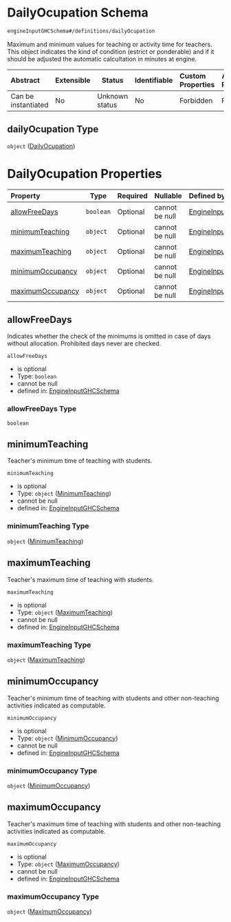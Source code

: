 # DailyOcupation Schema

```txt
engineInputGHCSchema#/definitions/dailyOcupation
```

Maximum and minimum values for teaching or activity time for teachers. This object indicates the kind of condition (estrict or ponderable) and if it should be adjusted the automatic calcultation in minutes at engine.


| Abstract            | Extensible | Status         | Identifiable | Custom Properties | Additional Properties | Access Restrictions | Defined In                                                         |
| :------------------ | ---------- | -------------- | ------------ | :---------------- | --------------------- | ------------------- | ------------------------------------------------------------------ |
| Can be instantiated | No         | Unknown status | No           | Forbidden         | Forbidden             | none                | [ghc.schema.json\*](../out/ghc.schema.json "open original schema") |

## dailyOcupation Type

`object` ([DailyOcupation](ghc-definitions-dailyocupation.md))

# DailyOcupation Properties

| Property                              | Type      | Required | Nullable       | Defined by                                                                                                                                                           |
| :------------------------------------ | --------- | -------- | -------------- | :------------------------------------------------------------------------------------------------------------------------------------------------------------------- |
| [allowFreeDays](#allowfreedays)       | `boolean` | Optional | cannot be null | [EngineInputGHCSchema](ghc-definitions-dailyocupation-properties-allowfreedays.md "engineInputGHCSchema#/definitions/dailyOcupation/properties/allowFreeDays")       |
| [minimumTeaching](#minimumteaching)   | `object`  | Optional | cannot be null | [EngineInputGHCSchema](ghc-definitions-dailyocupation-properties-minimumteaching.md "engineInputGHCSchema#/definitions/dailyOcupation/properties/minimumTeaching")   |
| [maximumTeaching](#maximumteaching)   | `object`  | Optional | cannot be null | [EngineInputGHCSchema](ghc-definitions-dailyocupation-properties-maximumteaching.md "engineInputGHCSchema#/definitions/dailyOcupation/properties/maximumTeaching")   |
| [minimumOccupancy](#minimumoccupancy) | `object`  | Optional | cannot be null | [EngineInputGHCSchema](ghc-definitions-dailyocupation-properties-minimumoccupancy.md "engineInputGHCSchema#/definitions/dailyOcupation/properties/minimumOccupancy") |
| [maximumOccupancy](#maximumoccupancy) | `object`  | Optional | cannot be null | [EngineInputGHCSchema](ghc-definitions-dailyocupation-properties-maximumoccupancy.md "engineInputGHCSchema#/definitions/dailyOcupation/properties/maximumOccupancy") |

## allowFreeDays

Indicates whether the check of the minimums is omitted in case of days without allocation. Prohibited days never are checked.


`allowFreeDays`

-   is optional
-   Type: `boolean`
-   cannot be null
-   defined in: [EngineInputGHCSchema](ghc-definitions-dailyocupation-properties-allowfreedays.md "engineInputGHCSchema#/definitions/dailyOcupation/properties/allowFreeDays")

### allowFreeDays Type

`boolean`

## minimumTeaching

Teacher's minimum time of teaching with students.


`minimumTeaching`

-   is optional
-   Type: `object` ([MinimumTeaching](ghc-definitions-dailyocupation-properties-minimumteaching.md))
-   cannot be null
-   defined in: [EngineInputGHCSchema](ghc-definitions-dailyocupation-properties-minimumteaching.md "engineInputGHCSchema#/definitions/dailyOcupation/properties/minimumTeaching")

### minimumTeaching Type

`object` ([MinimumTeaching](ghc-definitions-dailyocupation-properties-minimumteaching.md))

## maximumTeaching

Teacher's maximum time of teaching with students.


`maximumTeaching`

-   is optional
-   Type: `object` ([MaximumTeaching](ghc-definitions-dailyocupation-properties-maximumteaching.md))
-   cannot be null
-   defined in: [EngineInputGHCSchema](ghc-definitions-dailyocupation-properties-maximumteaching.md "engineInputGHCSchema#/definitions/dailyOcupation/properties/maximumTeaching")

### maximumTeaching Type

`object` ([MaximumTeaching](ghc-definitions-dailyocupation-properties-maximumteaching.md))

## minimumOccupancy

Teacher's minimum time of teaching with students and other non-teaching activities indicated as computable.


`minimumOccupancy`

-   is optional
-   Type: `object` ([MinimumOccupancy](ghc-definitions-dailyocupation-properties-minimumoccupancy.md))
-   cannot be null
-   defined in: [EngineInputGHCSchema](ghc-definitions-dailyocupation-properties-minimumoccupancy.md "engineInputGHCSchema#/definitions/dailyOcupation/properties/minimumOccupancy")

### minimumOccupancy Type

`object` ([MinimumOccupancy](ghc-definitions-dailyocupation-properties-minimumoccupancy.md))

## maximumOccupancy

Teacher's maximum time of teaching with students and other non-teaching activities indicated as computable.


`maximumOccupancy`

-   is optional
-   Type: `object` ([MaximumOccupancy](ghc-definitions-dailyocupation-properties-maximumoccupancy.md))
-   cannot be null
-   defined in: [EngineInputGHCSchema](ghc-definitions-dailyocupation-properties-maximumoccupancy.md "engineInputGHCSchema#/definitions/dailyOcupation/properties/maximumOccupancy")

### maximumOccupancy Type

`object` ([MaximumOccupancy](ghc-definitions-dailyocupation-properties-maximumoccupancy.md))
